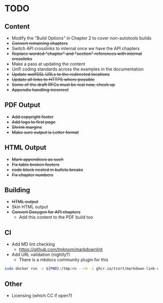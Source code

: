 # TODO

## Content

* Modify the "Build Options" in Chapter 2 to cover non-autotools builds
* ~~Convert remaining chapters~~
* Switch API crosslinks to internal once we have the API chapters
* ~~Replace worded "chapter" and "section" references with internal crosslinks~~
* Make a pass at updating the content
* Unifi coding standards across the examples in the documentation
* ~~Update wolfSSL URLs to the redirected locations~~
* ~~Update all links to HTTPS where possible~~
* ~~Some of the draft RFCs must be real now, check up~~
* ~~Appendix handling incorrect~~

## PDF Output

* ~~Add copyright footer~~
* ~~Add logo to first page~~
* ~~Shrink margins~~
* ~~Make sure output is Letter format~~

## HTML Output

* ~~Mark appendices as such~~
* ~~Fix table broken footers~~
* ~~code block nested in bullets breaks~~
* ~~Fix chapter numbers~~

## Building

* ~~HTML output~~
* Skin HTML output
* ~~Convert Doxygen for API chapters~~
  * Add this content to the PDF build too

## CI

* Add MD lint checking
  - <https://github.com/tmknom/markdownlint>
* Add URL validation (nightly?)
  - There is a mkdocs community plugin for this

```sh
sudo docker run -v ${PWD}:/tmp:ro --rm -i ghcr.io/tcort/markdown-link-check:stable /tmp/chapter02.md
```

## Other

* Licensing (which CC if open?)
